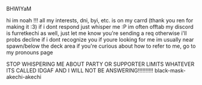 BHWIYaM

hi im noah !!!
all my interests, dni, byi, etc. is on my carrd (thank you ren for making it :3)
if i dont respond just whisper me :P im often offtab
my discord is furretkechi as well, just let me know you're sending a req otherwise i'll probs decline if i dont recognize you
if youre looking for me im usually near spawn/below the deck area
if you're curious about how to refer to me, go to my pronouns page

STOP WHISPERING ME ABOUT PARTY OR SUPPORTER LIMITS WHATEVER ITS CALLED IDGAF AND I WILL NOT BE ANSWERING!!!!!!!!!!
black-mask-akechi-akechi


